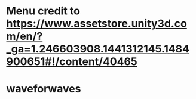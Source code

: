 # Menu credit to https://www.assetstore.unity3d.com/en/?_ga=1.246603908.1441312145.1484900651#!/content/40465
# waveforwaves